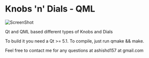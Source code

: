 Knobs 'n' Dials - QML
=========

![ScreenShot](https://raw.github.com/ashish157/Knobs-n-Dials-QML/master/Screenshot.png)

Qt and QML based different types of Knobs and Dials

To build it you need a Qt >= 5.1.
To compile, just run qmake && make.

Feel free to contact me for any questions at ashishd157 at gmail.com
